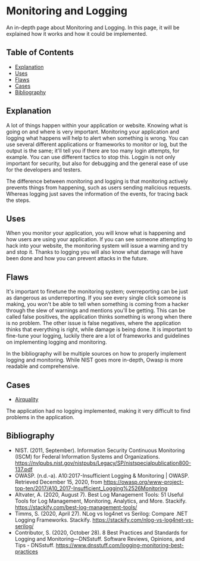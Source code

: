 # Monitoring and Logging

An in-depth page about Monitoring and Logging. In this page, it will be explained how it works and how it could be implemented.

## Table of Contents

- [Explanation](#explanation)
- [Uses](#uses)
- [Flaws](#flaws)
- [Cases](#cases)
- [Bibliography](#bibliography)

## Explanation

A lot of things happen within your application or website. Knowing what is going on and where is very important. Monitoring your application and logging what happens will help to alert when something is wrong. You can use several different applications or frameworks to monitor or log, but the output is the same; it'll tell you if there are too many login attempts, for example. You can use different tactics to stop this. Loggin is not only important for security, but also for debugging and the general ease of use for the developers and testers.

The difference between monitoring and logging is that monitoring actively prevents things from happening, such as users sending malicious requests. Whereas logging just saves the information of the events, for tracing back the steps.

## Uses

When you monitor your application, you will know what is happening and how users are using your application. If you can see someone attempting to hack into your website, the monitoring system will issue a warning and try and stop it. Thanks to logging you will also know what damage will have been done and how you can prevent attacks in the future.

## Flaws

It's important to finetune the monitoring system; overreporting can be just as dangerous as underreporting. If you see every single click someone is making, you won't be able to tell when something is coming from a hacker through the slew of warnings and mentions you'll be getting. This can be called false positives, the application thinks something is wrong when there is no problem. The other issue is false negatives, where the application thinks that everything is right, while damage is being done. It is important to fine-tune your logging, luckily there are a lot of frameworks and guidelines on implementing logging and monitoring.

In the bibliography will be multiple sources on how to properly implement logging and monitoring. While NIST goes more in-depth, Owasp is more readable and comprehensive.

## Cases

- [Airquality](cases/airquality#Vulnerabilities)

The application had no logging implemented, making it very difficult to find problems in the application.

## Bibliography

- NIST. (2011, September). Information Security Continuous Monitoring (ISCM) for Federal Information Systems and Organizations. <https://nvlpubs.nist.gov/nistpubs/Legacy/SP/nistspecialpublication800-137.pdf>
- OWASP. (n.d.-a). A10:2017-Insufficient Logging & Monitoring | OWASP. Retrieved December 15, 2020, from <https://owasp.org/www-project-top-ten/2017/A10_2017-Insufficient_Logging%2526Monitoring>
- Altvater, A. (2020, August 7). Best Log Management Tools: 51 Useful Tools for Log Management, Monitoring, Analytics, and More. Stackify. <https://stackify.com/best-log-management-tools/>
- Timms, S. (2020, April 27). NLog vs log4net vs Serilog: Compare .NET Logging Frameworks. Stackify. <https://stackify.com/nlog-vs-log4net-vs-serilog/>
- Contributor, S. (2020, October 28). 8 Best Practices and Standards for Logging and Monitoring—DNSstuff. Software Reviews, Opinions, and Tips - DNSstuff. <https://www.dnsstuff.com/logging-monitoring-best-practices>
